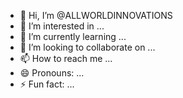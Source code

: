 - 👋 Hi, I’m @ALLWORLDINNOVATIONS
- 👀 I’m interested in ...
- 🌱 I’m currently learning ...
- 💞️ I’m looking to collaborate on ...
- 📫 How to reach me ...
- 😄 Pronouns: ...
- ⚡ Fun fact: ...

<!---
ALLWORLDINNOVATIONS/ALLWORLDINNOVATIONS is a ✨ special ✨ repository because its `README.md` (this file) appears on your GitHub profile.
You can click the Preview link to take a look at your changes.
--->
